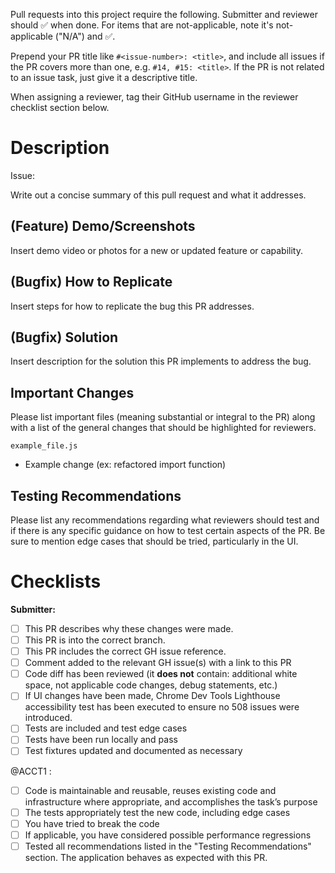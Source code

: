 Pull requests into this project require the following. Submitter and reviewer should :white_check_mark: when done. For items that are not-applicable, note it's not-applicable ("N/A") and :white_check_mark:.

Prepend your PR title like `#<issue-number>: <title>`, and include all issues if the PR covers more than one, e.g. `#14, #15: <title>`. If the PR is not related to an issue task, just give it a descriptive title.

When assigning a reviewer, tag their GitHub username in the reviewer checklist section below.


# Description
Issue: <NUMBER-HERE>

Write out a concise summary of this pull request and what it addresses.

## (Feature) Demo/Screenshots
Insert demo video or photos for a new or updated feature or capability.

## (Bugfix) How to Replicate
Insert steps for how to replicate the bug this PR addresses.

## (Bugfix) Solution
Insert description for the solution this PR implements to address the bug.

## Important Changes
Please list important files (meaning substantial or integral to the PR) along with a list of the general changes that should be highlighted for reviewers.

`example_file.js`
- Example change (ex: refactored import function)

## Testing Recommendations
Please list any recommendations regarding what reviewers should test and if there is any specific guidance on how to test certain aspects of the PR. Be sure to mention edge cases that should be tried, particularly in the UI.

# Checklists

**Submitter:**
- [ ] This PR describes why these changes were made.
- [ ] This PR is into the correct branch.
- [ ] This PR includes the correct GH issue reference.
- [ ] Comment added to the relevant GH issue(s) with a link to this PR
- [ ] Code diff has been reviewed (it **does not** contain: additional white space, not applicable code changes, debug statements, etc.)
- [ ] If UI changes have been made, Chrome Dev Tools Lighthouse accessibility test has been executed to ensure no 508 issues were introduced.
- [ ] Tests are included and test edge cases
- [ ] Tests have been run locally and pass
- [ ] Test fixtures updated and documented as necessary

@ACCT1 :
- [ ] Code is maintainable and reusable, reuses existing code and infrastructure where appropriate, and accomplishes the task’s purpose
- [ ] The tests appropriately test the new code, including edge cases
- [ ] You have tried to break the code
- [ ] If applicable, you have considered possible performance regressions
- [ ] Tested all recommendations listed in the "Testing Recommendations" section. The application behaves as expected with this PR.
